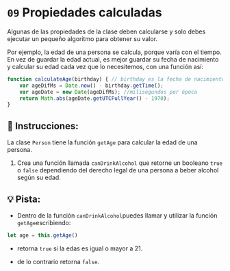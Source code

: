 # `09` Propiedades calculadas

Algunas de las propiedades de la clase deben calcularse y solo debes ejecutar un pequeño algoritmo para obtener su valor. 

Por ejemplo, la edad de una persona se calcula, porque varía con el tiempo. En vez de guardar la edad actual, es mejor guardar su fecha de nacimiento y calcular su edad cada vez que lo necesitemos, con una función así:

```js
function calculateAge(birthday) { // birthday es la fecha de nacimiento
    var ageDifMs = Date.now() - birthday.getTime();
    var ageDate = new Date(ageDifMs); //milisegundos por época
    return Math.abs(ageDate.getUTCFullYear() - 1970);
}
```

## 📝 Instrucciones:

La clase `Person` tiene la función `getAge` para calcular la edad de una persona.

1. Crea una función llamada `canDrinkAlcohol` que retorne un booleano `true` o `false` dependiendo del derecho legal de una persona a beber alcohol según su edad.
 
## 💡 Pista:

- Dentro de la función `canDrinkAlcohol`puedes llamar y utilizar la función `getAge`escribiendo:
 ```js
let age = this.getAge()
```
- retorna `true` si la edas es igual o mayor a 21.

- de lo contrario retorna `false`.
